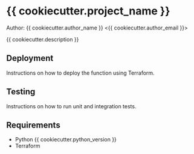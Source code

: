 # {{ cookiecutter.project_name }}

Author: {{ cookiecutter.author_name }} <{{ cookiecutter.author_email }}>

{{ cookiecutter.description }}

## Deployment

Instructions on how to deploy the function using Terraform.

## Testing

Instructions on how to run unit and integration tests.

## Requirements

- Python {{ cookiecutter.python_version }}
- Terraform

